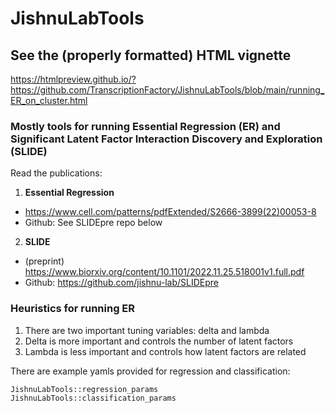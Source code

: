 # JishnuLabTools

## See the (properly formatted) HTML vignette
https://htmlpreview.github.io/?https://github.com/TranscriptionFactory/JishnuLabTools/blob/main/running_ER_on_cluster.html


### Mostly tools for running Essential Regression (ER) and Significant Latent Factor Interaction Discovery and Exploration (SLIDE) 

Read the publications: 

1. **Essential Regression**
  - https://www.cell.com/patterns/pdfExtended/S2666-3899(22)00053-8
  - Github: See SLIDEpre repo below

2. **SLIDE**
  - (preprint) https://www.biorxiv.org/content/10.1101/2022.11.25.518001v1.full.pdf
  - Github: https://github.com/jishnu-lab/SLIDEpre



### Heuristics for running ER 
1. There are two important tuning variables: delta and lambda
2. Delta is more important and controls the number of latent factors
4. Lambda is less important and controls how latent factors are related

There are example yamls provided for regression and classification:
```
JishnuLabTools::regression_params
JishnuLabTools::classification_params
```
